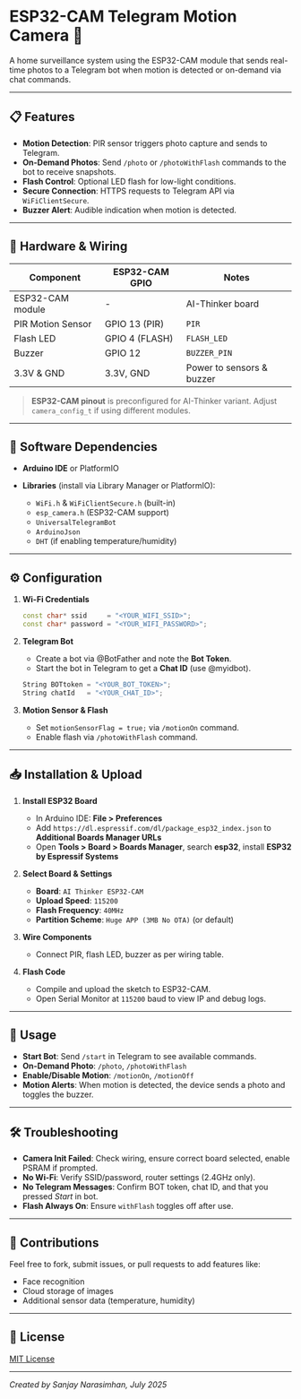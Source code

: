 # ESP32-CAM Telegram Motion Camera 🚀

A home surveillance system using the ESP32-CAM module that sends real-time photos to a Telegram bot when motion is detected or on-demand via chat commands.

---

## 📋 Features

* **Motion Detection**: PIR sensor triggers photo capture and sends to Telegram.
* **On-Demand Photos**: Send `/photo` or `/photoWithFlash` commands to the bot to receive snapshots.
* **Flash Control**: Optional LED flash for low-light conditions.
* **Secure Connection**: HTTPS requests to Telegram API via `WiFiClientSecure`.
* **Buzzer Alert**: Audible indication when motion is detected.

---

## 🔧 Hardware & Wiring

| Component         | ESP32-CAM GPIO | Notes                     |
| ----------------- | -------------- | ------------------------- |
| ESP32-CAM module  | -              | AI-Thinker board          |
| PIR Motion Sensor | GPIO 13 (PIR)  | `PIR`                     |
| Flash LED         | GPIO 4 (FLASH) | `FLASH_LED`               |
| Buzzer            | GPIO 12        | `BUZZER_PIN`              |
| 3.3V & GND        | 3.3V, GND      | Power to sensors & buzzer |

> **ESP32-CAM pinout** is preconfigured for AI-Thinker variant. Adjust `camera_config_t` if using different modules.

---

## 🔌 Software Dependencies

* **Arduino IDE** or PlatformIO
* **Libraries** (install via Library Manager or PlatformIO):

  * `WiFi.h` & `WiFiClientSecure.h` (built-in)
  * `esp_camera.h` (ESP32-CAM support)
  * `UniversalTelegramBot`
  * `ArduinoJson`
  * `DHT` (if enabling temperature/humidity)

---

## ⚙️ Configuration

1. **Wi-Fi Credentials**

   ```cpp
   const char* ssid     = "<YOUR_WIFI_SSID>";
   const char* password = "<YOUR_WIFI_PASSWORD>";
   ```

2. **Telegram Bot**

   * Create a bot via @BotFather and note the **Bot Token**.
   * Start the bot in Telegram to get a **Chat ID** (use @myidbot).

   ```cpp
   String BOTtoken = "<YOUR_BOT_TOKEN>";
   String chatId   = "<YOUR_CHAT_ID>";
   ```

3. **Motion Sensor & Flash**

   * Set `motionSensorFlag = true;` via `/motionOn` command.
   * Enable flash via `/photoWithFlash` command.

---

## 📥 Installation & Upload

1. **Install ESP32 Board**

   * In Arduino IDE: **File > Preferences**
   * Add `https://dl.espressif.com/dl/package_esp32_index.json` to **Additional Boards Manager URLs**
   * Open **Tools > Board > Boards Manager**, search **esp32**, install **ESP32 by Espressif Systems**

2. **Select Board & Settings**

   * **Board**: `AI Thinker ESP32-CAM`
   * **Upload Speed**: `115200`
   * **Flash Frequency**: `40MHz`
   * **Partition Scheme**: `Huge APP (3MB No OTA)` (or default)

3. **Wire Components**

   * Connect PIR, flash LED, buzzer as per wiring table.

4. **Flash Code**

   * Compile and upload the sketch to ESP32-CAM.
   * Open Serial Monitor at `115200` baud to view IP and debug logs.

---

## 📡 Usage

* **Start Bot**: Send `/start` in Telegram to see available commands.
* **On-Demand Photo**: `/photo`, `/photoWithFlash`
* **Enable/Disable Motion**: `/motionOn`, `/motionOff`
* **Motion Alerts**: When motion is detected, the device sends a photo and toggles the buzzer.

---

## 🛠️ Troubleshooting

* **Camera Init Failed**: Check wiring, ensure correct board selected, enable PSRAM if prompted.
* **No Wi-Fi**: Verify SSID/password, router settings (2.4GHz only).
* **No Telegram Messages**: Confirm BOT token, chat ID, and that you pressed *Start* in bot.
* **Flash Always On**: Ensure `withFlash` toggles off after use.

---

## 🙌 Contributions

Feel free to fork, submit issues, or pull requests to add features like:

* Face recognition
* Cloud storage of images
* Additional sensor data (temperature, humidity)

---

## 📜 License

[MIT License](LICENSE)

---

*Created by Sanjay Narasimhan, July 2025*
